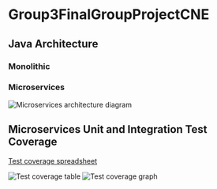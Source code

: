 # Group3FinalGroupProjectCNE
## Java Architecture
### Monolithic

### Microservices
![Microservices architecture diagram](https://github.com/LuKeF-2021/Group3FinalGroupProjectCNE/blob/main/ReadMeFiles/Microservices%20Architecture%20Diagram.png)
## Microservices Unit and Integration Test Coverage

[Test coverage spreadsheet](https://github.com/LuKeF-2021/Group3FinalGroupProjectCNE/blob/main/ReadMeFiles/TestCoverageReport.xlsx)

![Test coverage table](https://github.com/LuKeF-2021/Group3FinalGroupProjectCNE/blob/main/ReadMeFiles/BackendCoverageReportTable.png)
![Test coverage graph](https://github.com/LuKeF-2021/Group3FinalGroupProjectCNE/blob/main/ReadMeFiles/BackendTestCoverage.png)


